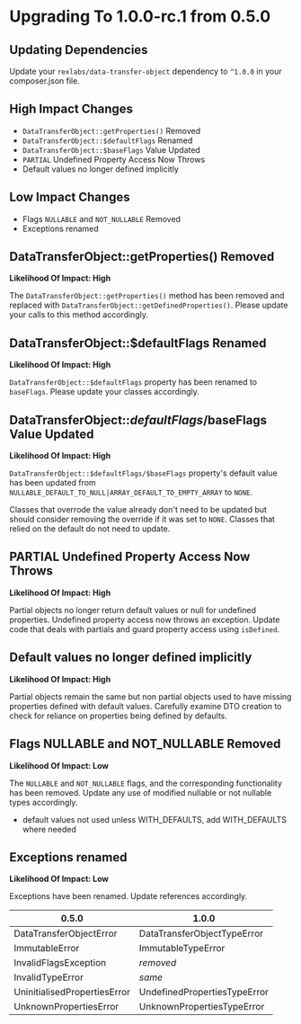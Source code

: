 # Upgrading To 1.0.0-rc.1 from 0.5.0

## Updating Dependencies

Update your `rexlabs/data-transfer-object` dependency to `^1.0.0` in your composer.json file.

## High Impact Changes

- `DataTransferObject::getProperties()` Removed
- `DataTransferObject::$defaultFlags` Renamed
- `DataTransferObject::$baseFlags` Value Updated
- `PARTIAL` Undefined Property Access Now Throws
- Default values no longer defined implicitly

## Low Impact Changes

- Flags `NULLABLE` and `NOT_NULLABLE` Removed
- Exceptions renamed

## DataTransferObject::getProperties() Removed

**Likelihood Of Impact: High**

The `DataTransferObject::getProperties()` method has been removed and replaced with `DataTransferObject::getDefinedProperties()`. Please update your calls to this method accordingly.

## DataTransferObject::$defaultFlags Renamed

**Likelihood Of Impact: High**

`DataTransferObject::$defaultFlags` property has been renamed to `baseFlags`. Please update your classes accordingly.

## DataTransferObject::$defaultFlags/$baseFlags Value Updated

**Likelihood Of Impact: High**

`DataTransferObject::$defaultFlags/$baseFlags` property's default value has been updated from `NULLABLE_DEFAULT_TO_NULL|ARRAY_DEFAULT_TO_EMPTY_ARRAY` to `NONE`. 

Classes that overrode the value already don't need to be updated but should consider removing the override if it was set to `NONE`. Classes that relied on the default do not need to update.

## PARTIAL Undefined Property Access Now Throws

**Likelihood Of Impact: High**

Partial objects no longer return default values or null for undefined properties. Undefined property access now throws an exception. Update code that deals with partials and guard property access using `isDefined`.

## Default values no longer defined implicitly

**Likelihood Of Impact: High**

Partial objects remain the same but non partial objects used to have missing properties defined with default values. Carefully examine DTO creation to check for reliance on properties being defined by defaults.

## Flags NULLABLE and NOT_NULLABLE Removed

**Likelihood Of Impact: Low**

The `NULLABLE` and `NOT_NULLABLE` flags, and the corresponding functionality has been removed. Update any use of modified nullable or not nullable types accordingly.


- default values not used unless WITH_DEFAULTS, add WITH_DEFAULTS where needed

## Exceptions renamed

**Likelihood Of Impact: Low**

Exceptions have been renamed. Update references accordingly.

|0.5.0|1.0.0|
|---|---|
|DataTransferObjectError|DataTransferObjectTypeError|
|ImmutableError|ImmutableTypeError|
|InvalidFlagsException|*removed*|
|InvalidTypeError|*same*|
|UninitialisedPropertiesError|UndefinedPropertiesTypeError|
|UnknownPropertiesError|UnknownPropertiesTypeError|
